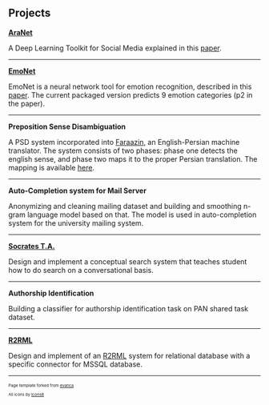 ## Projects


[**AraNet**](https://github.com/UBC-NLP/aranet)

A Deep Learning Toolkit for Social Media explained in this [paper](https://www.aclweb.org/anthology/2020.osact-1.3/https://www.aclweb.org/anthology/2020.osact-1.3/).

---

[**EmoNet**](https://github.com/UBC-NLP/EmoNet)


EmoNet is a neural network tool for emotion recognition, described in this [paper](https://www.aclweb.org/anthology/P17-1067/). The current packaged version predicts 9 emotion categories (p2 in the paper).


---

**Preposition Sense Disambiguation**

A PSD system incorporated into [Faraazin](https://ut.ac.ir/en/news/5908/ut-faraazin-translates-english-and-persian-texts), an English-Persian machine translator. 
The system consists of two phases: phase one detects the english sense, and phase two maps it to the proper Persian translation.
The mapping is available [here](https://ece.ut.ac.ir/en/web/nlp/resources).


---
 
**Auto-Completion system for Mail Server**

Anonymizing and cleaning mailing dataset and building and smoothing n-gram language model based on that.
The model is used in auto-completion system for the university mailing system. 


---

[**Socrates T.A.**](https://github.com/hazadeh/Socrates)

Design and implement a conceptual search system that teaches student how to do search on a conversational basis.

---
**Authorship Identification**

Building a classifier for authorship identification task on PAN shared task dataset. 

---
[**R2RML**](https://github.com/hazadeh/r2rml_processor)

Design and implement of an [R2RML](https://www.w3.org/TR/r2rml/) system for relational database with a specific connector for MSSQL database.
 





---
<p style="font-size:8px">Page template forked from <a href="https://github.com/evanca/quick-portfolio">evanca</a></p>
<p style="font-size:8px">All icons by <a target="_blank" href="https://icons8.com">Icons8</a></P
<!-- Remove above link if you don't want to attibute -->
